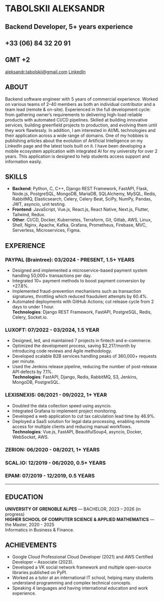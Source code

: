 # TABOLSKII ALEKSANDR 

## Backend Developer, 5+ years experience

## +33 (06) 84 32 20 91

## GMT +2

aleksandr.tabolskii@gmail.com              [LinkedIn](https://www.linkedin.com/in/alex-lovser/)

## ABOUT

Backend software engineer with 5 years of commercial experience. Worked on various teams of 2–40 members as both an individual contributor and a team lead (remote & on-site). Experienced in the full development cycle: from gathering owner’s requirements to delivering high-load reliable products with automated CI/CD pipelines. Skilled at building innovative services, building greenfield projects to production, and evolving them until they work flawlessly. In addition, I am interested in AI/ML technologies and their application across a wide range of domains. One of my hobbies is publishing articles about the evolution of Artificial Intelligence on my LinkedIn page and the latest tools built on it. I have been developing a mobile ecosystem application with integrated AI for my university for over 2 years. This application is designed to help students access support and information easily.

## SKILLS

- **Backend**: Python, C, C++, Django REST Framework, FastAPI, Flask, Node.js, PostgreSQL, MongoDB, MariaDB, SQLAlchemy, MySQL, Redis, RabbitMQ, Elasticsearch, Celery, Celery Beat, SciPy, NumPy, Pandas, JWT, asyncio, unit testing. 
- **Frontend**: JavaScript, Vue.js, React.js, React Native, Next.js, Flutter, Tailwind, Redux. 
- **Other**: CI/CD, Docker, Kubernetes, Terraform, Git, Gitlab, AWS, Linux, Shell, Nginx, Apache, Kafka, Grafana, Prometheus, Firebase, MVC, Serverless, Microservices, Figma.

## EXPERIENCE

### PAYPAL (Braintree): 03/2024 - PRESENT, 1.5+ YEARS

- Designed and implemented a microservice-based payment system handling 50,000+ transactions per day.
- Integrated 10+ payment methods to boost payment conversion by +27.8%.
- Implemented fraud-prevention mechanisms such as transaction signatures, throttling which reduced fraudulent attempts by 60.4%.
- Automated deployments with GitHub Actions; cut release cycle from 2 days to under 1 hour.  
  **Technologies**: Django REST Framework, FastAPI, PostgreSQL, Redis, Celery, Socket.io.

### LUXOFT: 07/2022 - 03/2024, 1.5 YEAR

- Designed, led, and maintained 7 projects in fintech and e-commerce.
- Optimized the development process, saving $2,217/month by introducing code reviews and Agile methodology.
- Developed scalable B2B services handling peaks of 360,000+ requests per minute.
- Used the Jenkins release pipeline, reducing the number of post-release API defects by 7.1%.  
  **Technologies**: FastAPI, Django, Redis, RabbitMQ, S3, Jenkins, MongoDB, PostgreSQL.

### LEXISNEXIS: 08/2021 - 09/2022, 1+ YEAR

- Doubled the data collection speed using asyncio.
- Integrated Grafana to implement project monitoring.
- Developed a web application to cut tax calculation lead time by 46.9%.
- Deployed a SaaS solution for legal data processing, enabling remote access for multiple clients and reducing manual workflows.  
  **Technologies**: Vue.js, FastAPI, BeautifulSoup4, asyncio, Docker, WebSocket, AWS. 

### ZERION: 06/2020 - 08/2021, 1+ YEARS 

### SCAL.IO: 12/2019 - 06/2020, 0.5+ YEARS 

### EPAM: 07/2019 - 12/2019, 0.5 YEARS

---

## EDUCATION

**UNIVERSITY OF GRENOBLE ALPES** — BACHELOR, 2023 – 2026 (in progress)  
**HIGHER SCHOOL OF COMPUTER SCIENCE & APPLIED MATHEMATICS** — the Master, 2020 - 2025  
Informatics in Business & Finance.

## ACHIEVEMENTS

- Google Cloud Professional Cloud Developer (2021) and AWS Certified Developer – Associate (2023). 
- Developed a VK social network framework and multiple open-source libraries published on PyPI. 
- Worked as a tutor at an international IT school, helping many students understand programming and complex technical concepts. 
- Speaking 4 languages and having international education and work experience.
